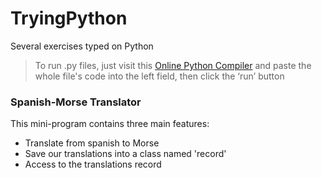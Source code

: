 # TryingPython
Several exercises typed on Python

> To run .py files, just visit this [Online Python Compiler](https://repl.it/languages/python3) and paste the whole file's code into the left field, then click the ‘run’ button

### Spanish-Morse Translator
This mini-program contains three main features:
- Translate from spanish to Morse
- Save our translations into a class named 'record'
- Access to the translations record